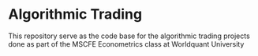 # Algorithmic Trading
This repository serve as the code base for the algorithmic trading projects done as part of the MSCFE Econometrics class at Worldquant University
